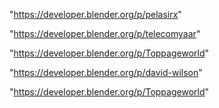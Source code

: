 "https://developer.blender.org/p/pelasirx"

"https://developer.blender.org/p/telecomyaar"

"https://developer.blender.org/p/Toppageworld"

 
"https://developer.blender.org/p/david-wilson"


"https://developer.blender.org/p/Toppageworld"


 
